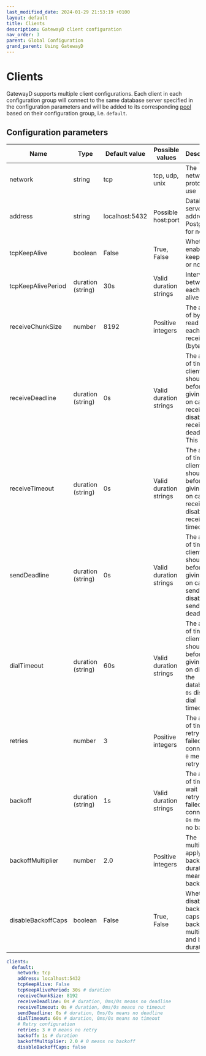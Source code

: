 ```yaml
---
last_modified_date: 2024-01-29 21:53:19 +0100
layout: default
title: Clients
description: GatewayD client configuration
nav_order: 3
parent: Global Configuration
grand_parent: Using GatewayD
---
```


# Clients

GatewayD supports multiple client configurations. Each client in each configuration group will connect to the same database server specified in the configuration parameters and will be added to its corresponding [pool](pools) based on their configuration group, i.e. `default`.

## Configuration parameters

| Name               | Type              | Default value  | Possible values        | Description                                                                                                           |
| ------------------ | ----------------- | -------------- | ---------------------- | --------------------------------------------------------------------------------------------------------------------- |
| network            | string            | tcp            | tcp, udp, unix         | The network protocol to use                                                                                           |
| address            | string            | localhost:5432 | Possible host:port     | Database server address. PostgreSQL for now.                                                                          |
| tcpKeepAlive       | boolean           | False          | True, False            | Whether to enable TCP keep-alive or not                                                                               |
| tcpKeepAlivePeriod | duration (string) | 30s            | Valid duration strings | Interval between each keep-alive packet                                                                               |
| receiveChunkSize   | number            | 8192           | Positive integers      | The amount of bytes to read per each call to receive (bytes)                                                          |
| receiveDeadline    | duration (string) | 0s             | Valid duration strings | The amount of time the client should wait before giving up on call to receive. `0s` disables receive deadline. This k |
| receiveTimeout     | duration (string) | 0s             | Valid duration strings | The amount of time the client should wait before giving up on call to receive. `0s` disables receive timeout.         |
| sendDeadline       | duration (string) | 0s             | Valid duration strings | The amount of time the client should wait before giving up on call to send. `0s` disables send deadline.              |
| dialTimeout        | duration (string) | 60s            | Valid duration strings | The amount of time the client should wait before giving up on dialing the database. `0s` disables dial timeout.       |
| retries            | number            | 3              | Positive integers      | The amount of times to retry a failed connection. `0` means no retry.                                                 |
| backoff            | duration (string) | 1s             | Valid duration strings | The amount of time to wait before retrying a failed connection. `0s` means no backoff.                                |
| backoffMultiplier  | number            | 2.0            | Positive integers      | The multiplier to apply to the backoff duration. `0` means no backoff.                                                |
| disableBackoffCaps | boolean           | False          | True, False            | Whether to disable the backoff caps for backoff multiplier and backoff duration.                                      |

```yaml
clients:
  default:
    network: tcp
    address: localhost:5432
    tcpKeepAlive: False
    tcpKeepAlivePeriod: 30s # duration
    receiveChunkSize: 8192
    receiveDeadline: 0s # duration, 0ms/0s means no deadline
    receiveTimeout: 0s # duration, 0ms/0s means no timeout
    sendDeadline: 0s # duration, 0ms/0s means no deadline
    dialTimeout: 60s # duration, 0ms/0s means no timeout
    # Retry configuration
    retries: 3 # 0 means no retry
    backoff: 1s # duration
    backoffMultiplier: 2.0 # 0 means no backoff
    disableBackoffCaps: false
```
